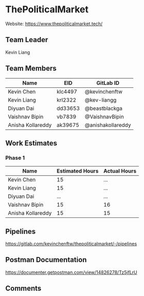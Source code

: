 # ThePoliticalMarket

Website: https://www.thepoliticalmarket.tech/ 

## Team Leader
Kevin Liang

## Team Members
| Name | EID | GitLab ID |
| ------ | ------ | ----- |
| Kevin Chen | klc4497 | @kevinchenftw |
| Kevin Liang | krl2322 | @kev-liangg |
| Diyuan Dai | dd33653 | @beastblackga | 
| Vaishnav Bipin | vb7839 | @VaishnavBipin |
| Anisha Kollareddy | ak39675 | @anishakollareddy | 

## Work Estimates
### Phase 1
| Name | Estimated Hours | Actual Hours | 
|----- | ----- | -----|
| Kevin Chen | 15 | ... |
| Kevin Liang | 15 | ... |
| Diyuan Dai | ... | ... | 
| Vaishnav Bipin | 15 | 16 |
| Anisha Kollareddy | 15 | 15 |  

## Pipelines

https://gitlab.com/kevinchenftw/thepoliticalmarket/-/pipelines  

## Postman Documentation

https://documenter.getpostman.com/view/14826278/Tz5jfLrU

## Comments